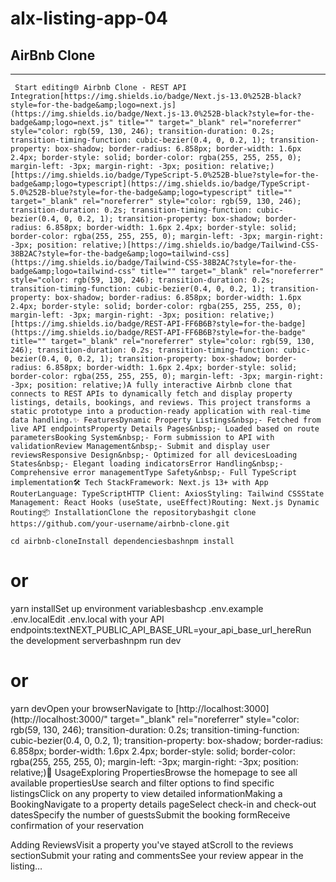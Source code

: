 # alx-listing-app-04

## AirBnb Clone 
---

     Start editing🌐 Airbnb Clone - REST API Integration[https://img.shields.io/badge/Next.js-13.0%252B-black?style=for-the-badge&amp;logo=next.js](https://img.shields.io/badge/Next.js-13.0%252B-black?style=for-the-badge&amp;logo=next.js" title="" target="_blank" rel="noreferrer" style="color: rgb(59, 130, 246); transition-duration: 0.2s; transition-timing-function: cubic-bezier(0.4, 0, 0.2, 1); transition-property: box-shadow; border-radius: 6.858px; border-width: 1.6px 2.4px; border-style: solid; border-color: rgba(255, 255, 255, 0); margin-left: -3px; margin-right: -3px; position: relative;)[https://img.shields.io/badge/TypeScript-5.0%252B-blue?style=for-the-badge&amp;logo=typescript](https://img.shields.io/badge/TypeScript-5.0%252B-blue?style=for-the-badge&amp;logo=typescript" title="" target="_blank" rel="noreferrer" style="color: rgb(59, 130, 246); transition-duration: 0.2s; transition-timing-function: cubic-bezier(0.4, 0, 0.2, 1); transition-property: box-shadow; border-radius: 6.858px; border-width: 1.6px 2.4px; border-style: solid; border-color: rgba(255, 255, 255, 0); margin-left: -3px; margin-right: -3px; position: relative;)[https://img.shields.io/badge/Tailwind-CSS-38B2AC?style=for-the-badge&amp;logo=tailwind-css](https://img.shields.io/badge/Tailwind-CSS-38B2AC?style=for-the-badge&amp;logo=tailwind-css" title="" target="_blank" rel="noreferrer" style="color: rgb(59, 130, 246); transition-duration: 0.2s; transition-timing-function: cubic-bezier(0.4, 0, 0.2, 1); transition-property: box-shadow; border-radius: 6.858px; border-width: 1.6px 2.4px; border-style: solid; border-color: rgba(255, 255, 255, 0); margin-left: -3px; margin-right: -3px; position: relative;)[https://img.shields.io/badge/REST-API-FF6B6B?style=for-the-badge](https://img.shields.io/badge/REST-API-FF6B6B?style=for-the-badge" title="" target="_blank" rel="noreferrer" style="color: rgb(59, 130, 246); transition-duration: 0.2s; transition-timing-function: cubic-bezier(0.4, 0, 0.2, 1); transition-property: box-shadow; border-radius: 6.858px; border-width: 1.6px 2.4px; border-style: solid; border-color: rgba(255, 255, 255, 0); margin-left: -3px; margin-right: -3px; position: relative;)A fully interactive Airbnb clone that connects to REST APIs to dynamically fetch and display property listings, details, bookings, and reviews. This project transforms a static prototype into a production-ready application with real-time data handling.✨ FeaturesDynamic Property Listings&nbsp;- Fetched from live API endpointsProperty Details Pages&nbsp;- Loaded based on route parametersBooking System&nbsp;- Form submission to API with validationReview Management&nbsp;- Submit and display user reviewsResponsive Design&nbsp;- Optimized for all devicesLoading States&nbsp;- Elegant loading indicatorsError Handling&nbsp;- Comprehensive error managementType Safety&nbsp;- Full TypeScript implementation🛠️ Tech StackFramework: Next.js 13+ with App RouterLanguage: TypeScriptHTTP Client: AxiosStyling: Tailwind CSSState Management: React Hooks (useState, useEffect)Routing: Next.js Dynamic Routing📦 InstallationClone the repositorybashgit clone https://github.com/your-username/airbnb-clone.git
     
    cd airbnb-cloneInstall dependenciesbashnpm install
# or
yarn installSet up environment variablesbashcp .env.example .env.localEdit&nbsp;.env.local&nbsp;with your API endpoints:textNEXT_PUBLIC_API_BASE_URL=your_api_base_url_hereRun the development serverbashnpm run dev
# or
yarn devOpen your browserNavigate to&nbsp;[http://localhost:3000](http://localhost:3000/" target="_blank" rel="noreferrer" style="color: rgb(59, 130, 246); transition-duration: 0.2s; transition-timing-function: cubic-bezier(0.4, 0, 0.2, 1); transition-property: box-shadow; border-radius: 6.858px; border-width: 1.6px 2.4px; border-style: solid; border-color: rgba(255, 255, 255, 0); margin-left: -3px; margin-right: -3px; position: relative;)🚀 UsageExploring PropertiesBrowse the homepage to see all available propertiesUse search and filter options to find specific listingsClick on any property to view detailed informationMaking a BookingNavigate to a property details pageSelect check-in and check-out datesSpecify the number of guestsSubmit the booking formReceive confirmation of your reservation


Adding ReviewsVisit a property you've stayed atScroll to the reviews sectionSubmit your rating and commentsSee your review appear in the listing…
        
